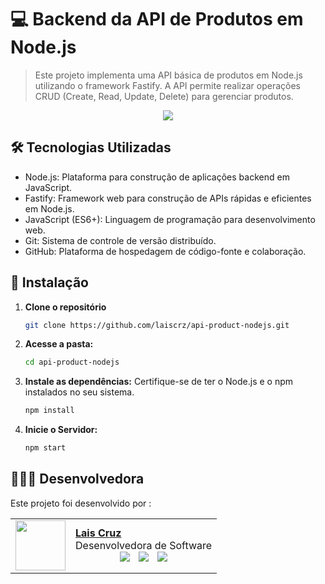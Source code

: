 # 💻 Backend da API de Produtos em Node.js

> Este projeto implementa uma API básica de produtos em Node.js utilizando o framework Fastify. A API permite realizar operações CRUD (Create, Read, Update, Delete) para gerenciar produtos.

<p align="center"><img src="http://img.shields.io/static/v1?label=STATUS&message=EM%20DESENVOLVIMENTO&color=GREEN&style=for-the-badge"/></p>

## 🛠️ Tecnologias Utilizadas
- Node.js: Plataforma para construção de aplicações backend em JavaScript.
- Fastify: Framework web para construção de APIs rápidas e eficientes em Node.js.
- JavaScript (ES6+): Linguagem de programação para desenvolvimento web.
- Git: Sistema de controle de versão distribuído.
- GitHub: Plataforma de hospedagem de código-fonte e colaboração.


## 🚀 Instalação

1. **Clone o repositório**
   ```bash
   git clone https://github.com/laiscrz/api-product-nodejs.git
   ```
2. **Acesse a pasta:**
   
   ```bash
   cd api-product-nodejs
   ```
   
4. **Instale as dependências:** Certifique-se de ter o Node.js e o npm instalados no seu sistema.
   
   ```bash
   npm install
   ```
   
6. **Inicie o Servidor:**
   
   ```bash
   npm start
   ```
## 👩🏻‍💻 Desenvolvedora

Este projeto foi desenvolvido por :

<div align="center">
  <table>
    <tr>
      <td>
        <img width="80px" align="center" src="https://avatars.githubusercontent.com/laiscrz"/>
      </td>
      <td align="left">
        <a href="https://github.com/laiscrz">
          <span><b>Lais Cruz</b></span>
        </a>
        <br>
        <span>Desenvolvedora de Software</span>
        <br>
         <div align="center">
          <a href="https://github.com/laiscrz" style="display: inline-block; margin-right: 10px; text-decoration: none;">
            <img src="https://img.icons8.com/ios-filled/30/FF00F6/github.png">
          </a>
          <a href="https://www.linkedin.com/in/laiscrz/" style="display: inline-block; margin-right: 10px; text-decoration: none;">
            <img src="https://img.icons8.com/ios-filled/30/FF00F6/linkedin.png">
          </a>
          <a href="mailto:cmp.1a.lais.albino2003@gmail.com" style="display: inline-block; text-decoration: none;">
            <img src="https://img.icons8.com/ios-filled/30/FF00F6/email.png">
          </a>
        </div>
      </td>
    </tr>
  </table>
</div>
